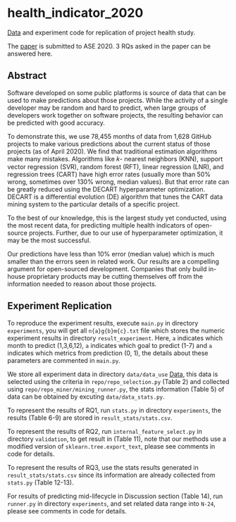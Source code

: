 # health_indicator_2020
[Data](https://github.com/randompeople404/health_indicator_2020/tree/master/data/data_use) and experiment code for replication of project health study.

The [paper](https://github.com/randompeople404/health_indicator_2020/blob/master/paper_submitted_ase2020.pdf) is  submitted to ASE 2020. 3 RQs asked in the paper can be answered here.

## Abstract

Software developed on some public platforms is source of data that can be used to make predictions about those projects. While the activity of a single developer may be random and hard to predict, when large groups of developers work together on software projects, the resulting behavior can be predicted with good accuracy. 

To demonstrate this, we use 78,455 months of data from 1,628 GitHub projects to make various predictions about the current status of those projects (as of April 2020). We find that traditional estimation algorithms make many mistakes. Algorithms like 𝑘- nearest neighbors (KNN), support vector regression (SVR), random forest (RFT), linear regression (LNR), and regression trees (CART) have high error rates (usually more than 50% wrong, sometimes over 130% wrong, median values). But that error rate can be greatly reduced using the DECART hyperparameter optimization. DECART is a differential evolution (DE) algorithm that tunes the CART data mining system to the particular details of a specific project. 

To the best of our knowledge, this is the largest study yet conducted, using the most recent data, for predicting multiple health indicators of open-source projects. Further, due to our use of hyperparameter optimization, it may be the most successful. 

Our predictions have less than 10% error (median value) which is much smaller than the errors seen in related work. Our results are a compelling argument for open-sourced development. Companies that only build in-house proprietary products may be cutting themselves off from the information needed to reason about those projects.

## Experiment Replication

To reproduce the experiment results, execute `main.py` in directory `experiments`, you will get all `n{a}g{b}m{c}.txt` file which stores the numeric experiment results in directory `result_experiment`. Here, `a` indicates which month to predict (1,3,6,12), `a` indicates which goal to predict (1-7) and `a` indicates which metrics from prediction (0, 1), the details about these parameters are commented in `main.py`. 

We store all experiment data in directory `data/data_use` [Data](https://github.com/randompeople404/health_indicator_2020/tree/master/data/data_use), this data is selected using the criteria in `repo/repo_selection.py` (Table 2) and collected using `repo/repo_miner/mining_runner.py`, the stats information (Table 5) of data can be obtained by excuting `data/data_stats.py`.

To represent the results of RQ1, run `stats.py` in directory `experiments`, the results (Table 6-9) are stored in `result_stats/stats.csv`.

To represent the results of RQ2, run `internal_feature_select.py` in directory `validation`, to get result in (Table 11), note that our methods use a modified version of `sklearn.tree.export_text`, please see comments in code for details.

To represent the results of RQ3, use the stats results generated in `result_stats/stats.csv` since its information are already collected from `stats.py` (Table 12-13).

For results of predicting mid-lifecycle in Discussion section (Table 14), run `runner.py` in directory `experiments`, and set related data range into `N-24`, please see comments in code for details.

